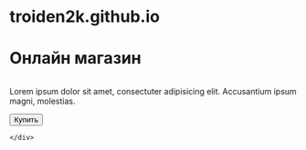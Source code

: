 # troiden2k.github.io
<!dOCTYPE HTML>
<html lang="ru">
<head>
    <meta charset="UTF-8">
    <meta name="viewport"
          content="width=device-width, user-scalable=no, initial-scale=1.0, maximum-scale=1.0, minimum-scale=1.0">
     <meta http-equiv="X-UA-Compatible" content="ie=edge">
    <title>SHOP</title>
</head>
<body>
    <div id="main">
        <h1>Онлайн магазин</h1>
        <img scr="https://cdn-icons-png.flaticon.com/512/3595/3595455.png">
        <p>Lorem ipsum dolor sit amet, consectuter adipisicing elit. Accusantium ipsum magni, molestias.</p>
            <button id="buy">Купить</button>

    </div>
</body>
</html>

